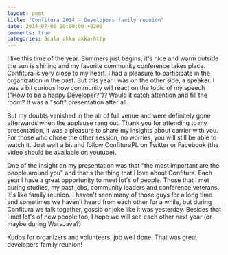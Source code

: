 ```yaml
---
layout: post
title: "Confitura 2014 - Developers family reunion"
date: 2014-07-06 10:00:00 +0200
comments: true
categories: Scala akka akka-http
---
```


I like this time of the year. Summers just begins, it's nice and warm outside the sun is shining and my favorite community conference takes place. Confitura is very close to my heart. I had a pleasure to participate in the organization in the past. But this year I was on the other side, a speaker. I was a bit curious how community will react on the topic of my speech ("How to be a happy Developer?")? Would it catch attention and fill the room? It was a "soft" presentation after all.
<!--more-->

But my doubts vanished in the air of full venue and were definitely gone afterwards when the applause rang out. Thank you for attending to my presentation, it was a pleasure to share my insights about carrier with you. For those who chose the other session, no worries, you will still be able to watch it. Just wait a bit and follow ConfituraPL on Twitter or Facebook (the video should be available on youtube).

One of the insight on my presentation was that "the most important are the people around you" and that's the thing that I love about Confitura. Each year I have a great opportunity to meet lot's of people. Those that I met during studies, my past jobs, community leaders and conference veterans. It's like family reunion. I haven't seen many of those guys for a long time and sometimes we haven’t heard from each other for a while, but during Confitura we talk together, gossip or joke like it was yesterday. Besides that I met lot's of new people too, I hope we will see each other next year (or maybe during WarsJava?). 

Kudos for organizers and volunteers, job well done. That was great developers family reunion!
